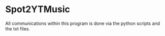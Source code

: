 # Spot2YTMusic

All communications within this program is done via the python scripts and the txt files. 


